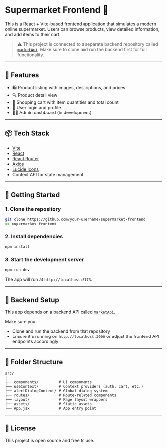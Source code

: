 # Supermarket Frontend 🛒

This is a React + Vite-based frontend application that simulates a modern online supermarket. Users can browse products, view detailed information, and add items to their cart.

> ⚠️ This project is connected to a separate backend repository called [`marketApi`](https://github.com/valb97/marketApi). Make sure to clone and run the backend first for full functionality.

---

## 🚀 Features

- 🛍️ Product listing with images, descriptions, and prices  
- 🔍 Product detail view  
- 🧺 Shopping cart with item quantities and total count  
- 🧑 User login and profile  
- 🧑‍💻 Admin dashboard (in development)  

---

## 📦 Tech Stack

- [Vite](https://vitejs.dev/)  
- [React](https://react.dev/)  
- [React Router](https://reactrouter.com/)  
- [Axios](https://axios-http.com/)  
- [Lucide Icons](https://lucide.dev/)  
- Context API for state management  

---

## 🔧 Getting Started

### 1. Clone the repository

```bash
git clone https://github.com/your-username/supermarket-frontend
cd supermarket-frontend
```

### 2. Install dependencies

```bash
npm install
```

### 3. Start the development server

```bash
npm run dev
```

The app will run at `http://localhost:5173`.

---

## 🔗 Backend Setup

This app depends on a backend API called [`marketApi`](https://github.com/your-username/marketApi).

Make sure you:

- Clone and run the backend from that repository  
- Ensure it's running on `http://localhost:3000` or adjust the frontend API endpoints accordingly  

---

## 📂 Folder Structure

```
src/
│
├── components/         # UI components
├── useContext/         # Context providers (auth, cart, etc.)
├── alertDialogContext/ # Global dialog system
├── routes/             # Route-related components
├── layout/             # Page layout wrappers
├── assets/             # Static assets
└── App.jsx             # App entry point
```

---

## 📄 License

This project is open source and free to use.
